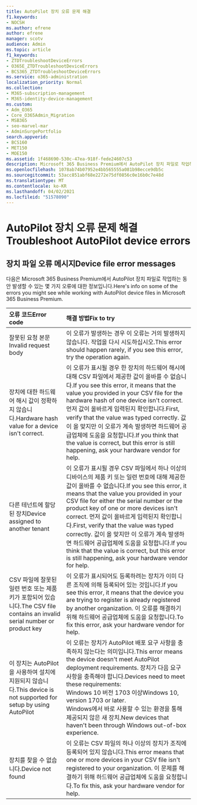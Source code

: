 ```yaml
---
title: AutoPilot 장치 오류 문제 해결
f1.keywords:
- NOCSH
ms.author: efrene
author: efrene
manager: scotv
audience: Admin
ms.topic: article
f1_keywords:
- ZTDTroubleshootDeviceErrors
- O365E_ZTDTroubleshootDeviceErrors
- BCS365_ZTDTroubleshootDeviceErrors
ms.service: o365-administration
localization_priority: Normal
ms.collection:
- M365-subscription-management
- M365-identity-device-management
ms.custom:
- Adm_O365
- Core_O365Admin_Migration
- MSB365
- seo-marvel-mar
- AdminSurgePortfolio
search.appverid:
- BCS160
- MET150
- MOE150
ms.assetid: 1f468690-530c-47ea-918f-fede24607c53
description: Microsoft 365 Business Premium에서 AutoPilot 장치 파일로 작업하는 동안 발생할 수 있는 오류를 해결하는 방법을 알아보습니다.
ms.openlocfilehash: 1078ab74b07952e4bb565555a081b98ecce9db5c
ms.sourcegitcommit: 53acc851abf68e2272e75df0856c0e16b0c7e48d
ms.translationtype: MT
ms.contentlocale: ko-KR
ms.lasthandoff: 04/02/2021
ms.locfileid: "51578090"
---
```

# <a name="troubleshoot-autopilot-device-errors"></a><span data-ttu-id="a8325-103">AutoPilot 장치 오류 문제 해결</span><span class="sxs-lookup"><span data-stu-id="a8325-103">Troubleshoot AutoPilot device errors</span></span>

## <a name="device-file-error-messages"></a><span data-ttu-id="a8325-104">장치 파일 오류 메시지</span><span class="sxs-lookup"><span data-stu-id="a8325-104">Device file error messages</span></span>

<span data-ttu-id="a8325-105">다음은 Microsoft 365 Business Premium에서 AutoPilot 장치 파일로 작업하는 동안 발생할 수 있는 몇 가지 오류에 대한 정보입니다.</span><span class="sxs-lookup"><span data-stu-id="a8325-105">Here's info on some of the errors you might see while working with AutoPilot device files in Microsoft 365 Business Premium.</span></span> 
  
|<span data-ttu-id="a8325-106">**오류 코드**</span><span class="sxs-lookup"><span data-stu-id="a8325-106">**Error code**</span></span>|<span data-ttu-id="a8325-107">**해결 방법**</span><span class="sxs-lookup"><span data-stu-id="a8325-107">**Fix to try**</span></span>|
|:-----|:-----|
|<span data-ttu-id="a8325-108">잘못된 요청 본문</span><span class="sxs-lookup"><span data-stu-id="a8325-108">Invalid request body</span></span>  <br/> |<span data-ttu-id="a8325-109">이 오류가 발생하는 경우 이 오류는 거의 발생하지 않습니다. 작업을 다시 시도하십시오.</span><span class="sxs-lookup"><span data-stu-id="a8325-109">This error should happen rarely, if you see this error, try the operation again.</span></span>  <br/> |
|<span data-ttu-id="a8325-110">장치에 대한 하드웨어 해시 값이 정확하지 않습니다.</span><span class="sxs-lookup"><span data-stu-id="a8325-110">Hardware hash value for a device isn't correct.</span></span>  <br/> |<span data-ttu-id="a8325-111">이 오류가 표시될 경우 한 장치의 하드웨어 해시에 대해 CSV 파일에서 제공한 값이 올바를 수 없습니다.</span><span class="sxs-lookup"><span data-stu-id="a8325-111">If you see this error, it means that the value you provided in your CSV file for the hardware hash of one device isn't correct.</span></span> <span data-ttu-id="a8325-112">먼저 값이 올바르게 입력된지 확인합니다.</span><span class="sxs-lookup"><span data-stu-id="a8325-112">First, verify that the value was typed correctly.</span></span> <span data-ttu-id="a8325-113">값이 올 맞지만 이 오류가 계속 발생하면 하드웨어 공급업체에 도움을 요청합니다.</span><span class="sxs-lookup"><span data-stu-id="a8325-113">If you think that the value is correct, but this error is still happening, ask your hardware vendor for help.</span></span>  <br/> |
|<span data-ttu-id="a8325-114">다른 테넌트에 할당된 장치</span><span class="sxs-lookup"><span data-stu-id="a8325-114">Device assigned to another tenant</span></span>  <br/> |<span data-ttu-id="a8325-115">이 오류가 표시될 경우 CSV 파일에서 하나 이상의 디바이스의 제품 키 또는 일련 번호에 대해 제공한 값이 올바를 수 없습니다.</span><span class="sxs-lookup"><span data-stu-id="a8325-115">If you see this error, it means that the value you provided in your CSV file for either the serial number or the product key of one or more devices isn't correct.</span></span> <span data-ttu-id="a8325-116">먼저 값이 올바르게 입력된지 확인합니다.</span><span class="sxs-lookup"><span data-stu-id="a8325-116">First, verify that the value was typed correctly.</span></span> <span data-ttu-id="a8325-117">값이 올 맞지만 이 오류가 계속 발생하면 하드웨어 공급업체에 도움을 요청합니다.</span><span class="sxs-lookup"><span data-stu-id="a8325-117">If you think that the value is correct, but this error is still happening, ask your hardware vendor for help.</span></span>  <br/> |
|<span data-ttu-id="a8325-118">CSV 파일에 잘못된 일련 번호 또는 제품 키가 포함되어 있습니다.</span><span class="sxs-lookup"><span data-stu-id="a8325-118">The CSV file contains an invalid serial number or product key</span></span>  <br/> |<span data-ttu-id="a8325-119">이 오류가 표시되어도 등록하려는 장치가 이미 다른 조직에 의해 등록되어 있는 것입니다.</span><span class="sxs-lookup"><span data-stu-id="a8325-119">If you see this error, it means that the device you are trying to register is already registered by another organization.</span></span> <span data-ttu-id="a8325-120">이 오류를 해결하기 위해 하드웨어 공급업체에 도움을 요청합니다.</span><span class="sxs-lookup"><span data-stu-id="a8325-120">To fix this error, ask your hardware vendor for help.</span></span>  <br/> |
|<span data-ttu-id="a8325-121">이 장치는 AutoPilot을 사용하여 설치에 지원되지 않습니다.</span><span class="sxs-lookup"><span data-stu-id="a8325-121">This device is not supported for setup by using AutoPilot</span></span>  <br/> | <span data-ttu-id="a8325-122">이 오류는 장치가 AutoPilot 배포 요구 사항을 충족하지 않는다는 의미입니다.</span><span class="sxs-lookup"><span data-stu-id="a8325-122">This error means the device doesn't meet AutoPilot deployment requirements.</span></span> <span data-ttu-id="a8325-123">장치가 다음 요구 사항을 충족해야 합니다.</span><span class="sxs-lookup"><span data-stu-id="a8325-123">Devices need to meet these requirements:</span></span>  <br/>  <span data-ttu-id="a8325-124">Windows 10 버전 1703 이상</span><span class="sxs-lookup"><span data-stu-id="a8325-124">Windows 10, version 1703 or later.</span></span>  <br/>  <span data-ttu-id="a8325-125">Windows에서 바로 사용할 수 있는 환경을 통해 제공되지 않은 새 장치.</span><span class="sxs-lookup"><span data-stu-id="a8325-125">New devices that haven't been through Windows out-of-box experience.</span></span>  <br/> |
|<span data-ttu-id="a8325-126">장치를 찾을 수 없습니다.</span><span class="sxs-lookup"><span data-stu-id="a8325-126">Device not found</span></span>  <br/> |<span data-ttu-id="a8325-127">이 오류는 CSV 파일의 하나 이상의 장치가 조직에 등록되어 있지 않습니다.</span><span class="sxs-lookup"><span data-stu-id="a8325-127">This error means that one or more devices in your CSV file isn't registered to your organization.</span></span> <span data-ttu-id="a8325-128">이 문제를 해결하기 위해 하드웨어 공급업체에 도움을 요청합니다.</span><span class="sxs-lookup"><span data-stu-id="a8325-128">To fix this, ask your hardware vendor for help.</span></span>  <br/> |
